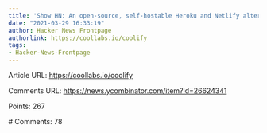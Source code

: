 ```yaml
---
title: 'Show HN: An open-source, self-hostable Heroku and Netlify alternative'
date: "2021-03-29 16:33:19"
author: Hacker News Frontpage
authorlink: https://coollabs.io/coolify
tags:
- Hacker-News-Frontpage
---
```


<p>Article URL: <a href="https://coollabs.io/coolify">https://coollabs.io/coolify</a></p>
<p>Comments URL: <a href="https://news.ycombinator.com/item?id=26624341">https://news.ycombinator.com/item?id=26624341</a></p>
<p>Points: 267</p>
<p># Comments: 78</p>
